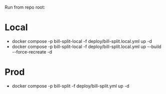 Run from repo root:

# Local

- docker compose -p bill-split-local -f deploy/bill-split.local.yml up -d
- docker compose -p bill-split-local -f deploy/bill-split.local.yml up --build --force-recreate -d

# Prod

- docker compose -p bill-split -f deploy/bill-split.yml up -d
